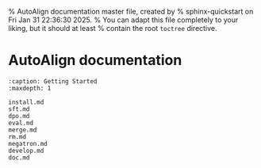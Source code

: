 % AutoAlign documentation master file, created by
% sphinx-quickstart on Fri Jan 31 22:36:30 2025.
% You can adapt this file completely to your liking, but it should at least
% contain the root `toctree` directive.

# AutoAlign documentation

```{toctree}
:caption: Getting Started
:maxdepth: 1

install.md
sft.md
dpo.md
eval.md
merge.md
rm.md
megatron.md
develop.md
doc.md
```
